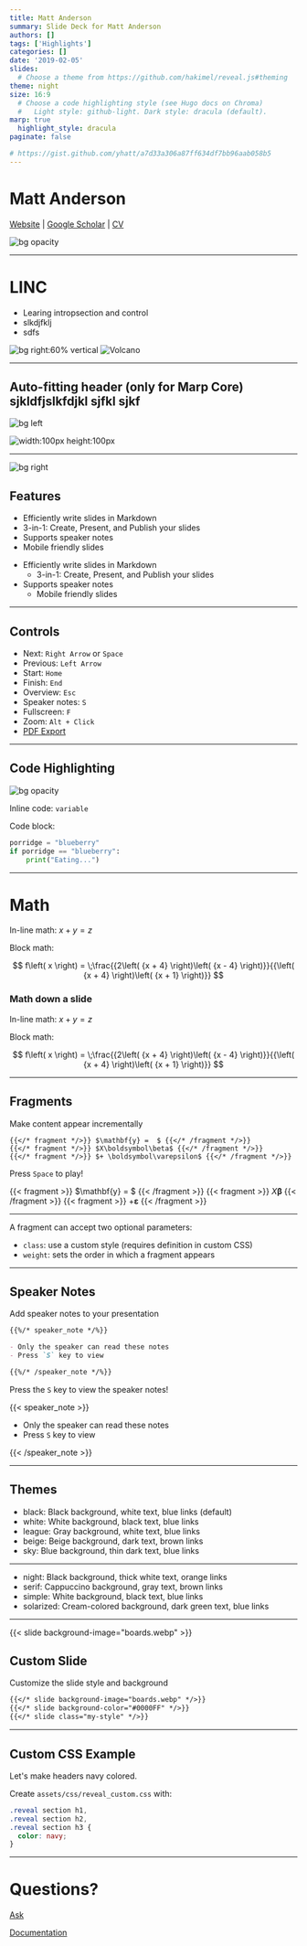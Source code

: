 ```yaml
---
title: Matt Anderson
summary: Slide Deck for Matt Anderson
authors: []
tags: ['Highlights']
categories: []
date: '2019-02-05'
slides:
  # Choose a theme from https://github.com/hakimel/reveal.js#theming
theme: night
size: 16:9
  # Choose a code highlighting style (see Hugo docs on Chroma)
  #   Light style: github-light. Dark style: dracula (default).
marp: true
  highlight_style: dracula
paginate: false

# https://gist.github.com/yhatt/a7d33a306a87ff634df7bb96aab058b5
---
```


# Matt Anderson

[Website](https://andersonrayner.github.io/) | [Google Scholar](https://scholar.google.com/citations?user=yG6xm2gAAAAJ) | [CV](https://github.com/AndersonRayner/cv/releases/download/main/ANDERSON_Matt.pdf)

![bg opacity ](/media/river/colorado_river1.jpg)

---

# LINC
- Learing intropsection and control
- slkdjfklj
- sdfs

<!-- ![width:100px height:100px](./image.jpg) ![width:100px height:100px](./image.jpg)
![width:100px height:100px](./image.jpg) ![width:100px height:100px](./image.jpg) -->

<!-- ![bg](./image.jpg) ![bg](./image.jpg) -->
<!-- ![bg](./image.jpg) -->
![bg right:60% vertical ](./image.jpg)
![Volcano](/media/Volcano/volcano0.jpg)
<!-- ![](./image.jpg) -->

---

## <!--fit--> Auto-fitting header (only for Marp Core) sjkldfjslkfdjkl sjfkl sjkf
![bg left](./image.jpg)

![width:100px height:100px](./image.jpg)


---

![bg right](./image.jpg)

## Features

- Efficiently write slides in Markdown
- 3-in-1: Create, Present, and Publish your slides
- Supports speaker notes
- Mobile friendly slides

* Efficiently write slides in Markdown
  * 3-in-1: Create, Present, and Publish your slides
* Supports speaker notes
  * Mobile friendly slides


---

## Controls

- Next: `Right Arrow` or `Space`
- Previous: `Left Arrow`
- Start: `Home`
- Finish: `End`
- Overview: `Esc`
- Speaker notes: `S`
- Fullscreen: `F`
- Zoom: `Alt + Click`
- [PDF Export](https://revealjs.com/pdf-export/)

---

## Code Highlighting
![bg opacity](https://yhatt-marp-cli-example.netlify.com/assets/gradient.jpg)

Inline code: `variable`

Code block:

```python
porridge = "blueberry"
if porridge == "blueberry":
    print("Eating...")
```

---

# Math

In-line math: $x + y = z$

Block math:

$$
f\left( x \right) = \;\frac{{2\left( {x + 4} \right)\left( {x - 4} \right)}}{{\left( {x + 4} \right)\left( {x + 1} \right)}}
$$


### Math down a slide
In-line math: $x + y = z$

Block math:

$$
f\left( x \right) = \;\frac{{2\left( {x + 4} \right)\left( {x - 4} \right)}}{{\left( {x + 4} \right)\left( {x + 1} \right)}}
$$


---

## Fragments

Make content appear incrementally

```
{{</* fragment */>}} $\mathbf{y} =  $ {{</* /fragment */>}}
{{</* fragment */>}} $X\boldsymbol\beta$ {{</* /fragment */>}}
{{</* fragment */>}} $+ \boldsymbol\varepsilon$ {{</* /fragment */>}}
```

Press `Space` to play!

{{< fragment >}} $\mathbf{y} =  $ {{< /fragment >}}
{{< fragment >}} $X\boldsymbol\beta$ {{< /fragment >}}
{{< fragment >}} $+ \boldsymbol\varepsilon$ {{< /fragment >}}

---

A fragment can accept two optional parameters:

- `class`: use a custom style (requires definition in custom CSS)
- `weight`: sets the order in which a fragment appears

---

## Speaker Notes

Add speaker notes to your presentation

```markdown
{{%/* speaker_note */%}}

- Only the speaker can read these notes
- Press `S` key to view

{{%/* /speaker_note */%}}
```

Press the `S` key to view the speaker notes!

{{< speaker_note >}}

- Only the speaker can read these notes
- Press `S` key to view

{{< /speaker_note >}}

---

## Themes

- black: Black background, white text, blue links (default)
- white: White background, black text, blue links
- league: Gray background, white text, blue links
- beige: Beige background, dark text, brown links
- sky: Blue background, thin dark text, blue links

---

- night: Black background, thick white text, orange links
- serif: Cappuccino background, gray text, brown links
- simple: White background, black text, blue links
- solarized: Cream-colored background, dark green text, blue links

---

{{< slide background-image="boards.webp" >}}

## Custom Slide

Customize the slide style and background

```markdown
{{</* slide background-image="boards.webp" */>}}
{{</* slide background-color="#0000FF" */>}}
{{</* slide class="my-style" */>}}
```

---

## Custom CSS Example

Let's make headers navy colored.

Create `assets/css/reveal_custom.css` with:

```css
.reveal section h1,
.reveal section h2,
.reveal section h3 {
  color: navy;
}
```

---

# Questions?

[Ask](https://discord.gg/z8wNYzb)

[Documentation](https://wowchemy.com/docs/content/slides/)
